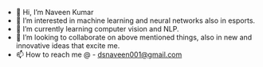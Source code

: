 - 👋 Hi, I’m Naveen Kumar
- 👀 I’m interested in machine learning and neural networks also in esports.
- 🌱 I’m currently learning computer vision and NLP.
- 💞️ I’m looking to collaborate on above mentioned things, also in new and innovative ideas that excite me. 
- 📫 How to reach me @   -    dsnaveen001@gmail.com

<!---
Naveen-kumar01/Naveen-kumar01 is a ✨ special ✨ repository because its `README.md` (this file) appears on your GitHub profile.
You can click the Preview link to take a look at your changes.
--->
